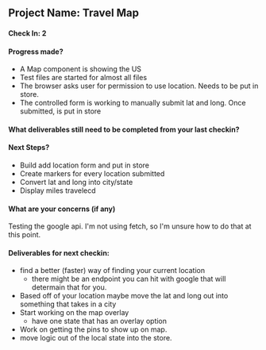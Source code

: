 ## Project Name: Travel Map

#### Check In: 2

#### Progress made?
- A Map component is showing the US
- Test files are started for almost all files
- The browser asks user for permission to use location. Needs to be put in store.
- The controlled form is working to manually submit lat and long. Once submitted, is put in store

#### What deliverables still need to be completed from your last checkin?

#### Next Steps?
- Build add location form and put in store
- Create markers for every location submitted
- Convert lat and long into city/state
- Display miles travelecd

#### What are your concerns (if any)
Testing the google api. I'm not using fetch, so I'm unsure how to do that at this point. 

#### Deliverables for next checkin:

- find a better (faster) way of finding your current location 
  - there might be an endpoint you can hit with google that will determain that for you. 
- Based off of your location maybe move the lat and long out into something that takes in a city 
- Start working on the map overlay 
    - have one state that has an overlay option 
- Work on getting the pins to show up on map. 
- move logic out of the local state into the store. 

